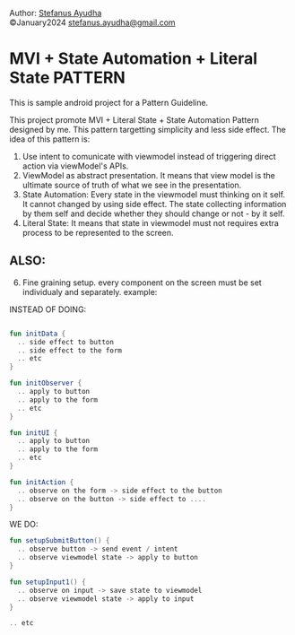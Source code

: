 Author: [Stefanus Ayudha](https://github.com/stefanusayudha) <br>
©January2024 stefanus.ayudha@gmail.com

# MVI + State Automation + Literal State PATTERN
This is sample android project for a Pattern Guideline.

This project promote MVI + Literal State + State Automation Pattern designed by me.
This pattern targetting simplicity and less side effect. The idea of this pattern is:

1. Use intent to comunicate with viewmodel instead of triggering direct action via viewModel's APIs.
2. ViewModel as abstract presentation. It means that view model is the ultimate source of truth of what we see in the presentation.
3. State Automation: Every state in the viewmodel must thinking on it self. It cannot changed by using side effect. The state collecting information by them self and decide whether they should change or not - by it self.
4. Literal State: It means that state in viewmodel must not requires extra process to be represented to the screen.

## ALSO:
6. Fine graining setup. every component on the screen must be set individualy and separately. example:

INSTEAD OF DOING:
```kotlin

fun initData {
  .. side effect to button
  .. side effect to the form
  .. etc
}

fun initObserver {
  .. apply to button
  .. apply to the form
  .. etc
}

fun initUI {
  .. apply to button
  .. apply to the form
  .. etc
}

fun initAction {
  .. observe on the form -> side effect to the button
  .. observe on the button -> side effect to ....
}
```

WE DO:
```kotlin
fun setupSubmitButton() {
  .. observe button -> send event / intent
  .. observe viewmodel state -> apply to button
}

fun setupInput1() {
  .. observe on input -> save state to viewmodel
  .. observe viewmodel state -> apply to input
}

.. etc
```
